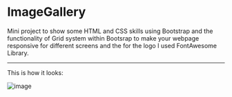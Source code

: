 # ImageGallery

Mini project to show some HTML and CSS skills using Bootstrap and the functionality of Grid system within Bootsrap
to make your webpage responsive for different screens and the for the logo I used FontAwesome Library.

----------------------------------------------------------------------------------------------------------------

This is how it looks: 

![image](https://user-images.githubusercontent.com/36306586/58761878-80b98d80-8551-11e9-9ef2-ed8af8bcf190.png)
